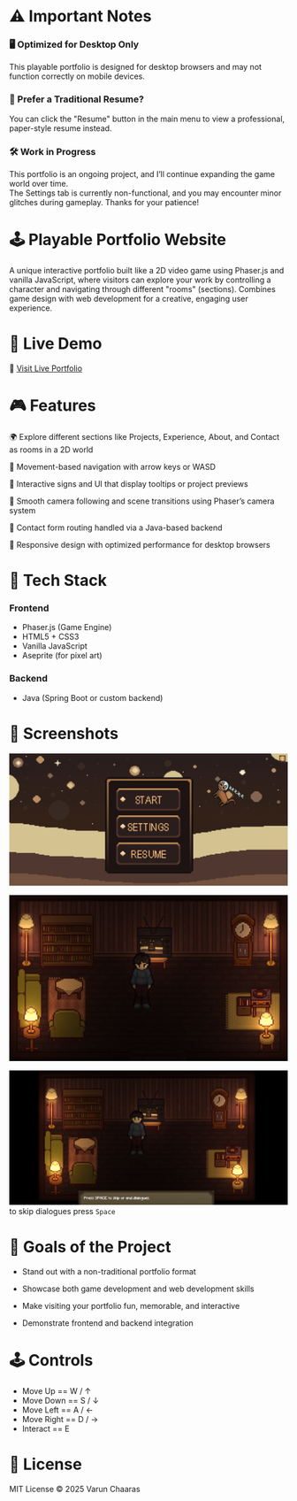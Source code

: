 # ⚠️ Important Notes

### 🖥️ Optimized for Desktop Only  
This playable portfolio is designed for desktop browsers and may not function correctly on mobile devices.

### 📄 Prefer a Traditional Resume?  
You can click the "Resume" button in the main menu to view a professional, paper-style resume instead.

### 🛠️ Work in Progress  
This portfolio is an ongoing project, and I’ll continue expanding the game world over time.  
The Settings tab is currently non-functional, and you may encounter minor glitches during gameplay. Thanks for your patience!

 

# 🕹️ Playable Portfolio Website

A unique interactive portfolio built like a 2D video game using Phaser.js and vanilla JavaScript, where visitors can explore your work by controlling a character and navigating through different "rooms" (sections). Combines game design with web development for a creative, engaging user experience.

# 🚀 Live Demo

🔗 [Visit Live Portfolio](https://varunchaaras.art)

# 🎮 Features

🌍 Explore different sections like Projects, Experience, About, and Contact as rooms in a 2D world

🧭 Movement-based navigation with arrow keys or WASD

💬 Interactive signs and UI that display tooltips or project previews

🎥 Smooth camera following and scene transitions using Phaser’s camera system

🔄 Contact form routing handled via a Java-based backend

📱 Responsive design with optimized performance for desktop browsers

# 🧰 Tech Stack

### Frontend
- Phaser.js (Game Engine)
- HTML5 + CSS3	
- Vanilla JavaScript	
- Aseprite (for pixel art)

### Backend
- Java (Spring Boot or custom backend)

# 📸 Screenshots

![menu](https://github.com/slugoguls/Playable-Porfolio/blob/main/title.png?raw=true)

![room](https://github.com/slugoguls/Playable-Porfolio/blob/main/room.png?raw=true)

![skip](https://github.com/slugoguls/Playable-Porfolio/blob/main/skip.png?raw=true)
to skip dialogues press `Space`

# 🎯 Goals of the Project

- Stand out with a non-traditional portfolio format

- Showcase both game development and web development skills

- Make visiting your portfolio fun, memorable, and interactive

- Demonstrate frontend and backend integration

# 🕹 Controls

- Move Up	     ==      W / ↑
- Move Down	   ==     S / ↓
- Move Left	   ==      A / ←
- Move Right	 ==      D / →
- Interact	   ==       E

# 📄 License

MIT License © 2025 Varun Chaaras

